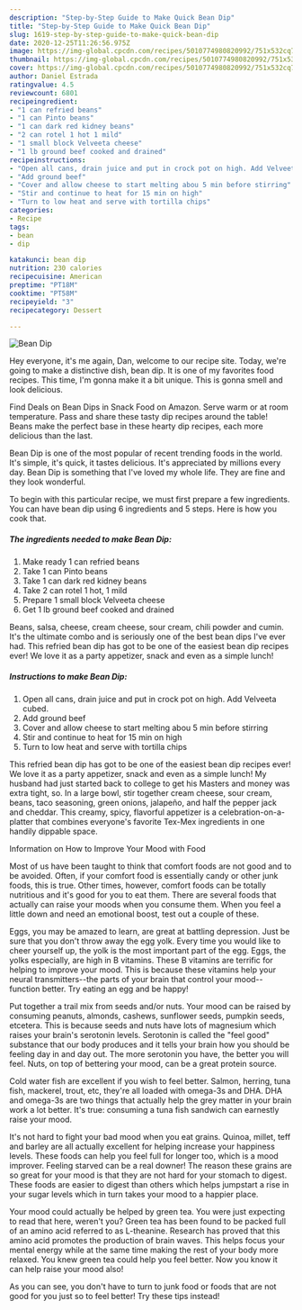 ```yaml
---
description: "Step-by-Step Guide to Make Quick Bean Dip"
title: "Step-by-Step Guide to Make Quick Bean Dip"
slug: 1619-step-by-step-guide-to-make-quick-bean-dip
date: 2020-12-25T11:26:56.975Z
image: https://img-global.cpcdn.com/recipes/5010774980820992/751x532cq70/bean-dip-recipe-main-photo.jpg
thumbnail: https://img-global.cpcdn.com/recipes/5010774980820992/751x532cq70/bean-dip-recipe-main-photo.jpg
cover: https://img-global.cpcdn.com/recipes/5010774980820992/751x532cq70/bean-dip-recipe-main-photo.jpg
author: Daniel Estrada
ratingvalue: 4.5
reviewcount: 6801
recipeingredient:
- "1 can refried beans"
- "1 can Pinto beans"
- "1 can dark red kidney beans"
- "2 can rotel 1 hot 1 mild"
- "1 small block Velveeta cheese"
- "1 lb ground beef cooked and drained"
recipeinstructions:
- "Open all cans, drain juice and put in crock pot on high. Add Velveeta cubed."
- "Add ground beef"
- "Cover and allow cheese to start melting abou 5 min before stirring"
- "Stir and continue to heat for 15 min on high"
- "Turn to low heat and serve with tortilla chips"
categories:
- Recipe
tags:
- bean
- dip

katakunci: bean dip 
nutrition: 230 calories
recipecuisine: American
preptime: "PT18M"
cooktime: "PT58M"
recipeyield: "3"
recipecategory: Dessert

---
```



![Bean Dip](https://img-global.cpcdn.com/recipes/5010774980820992/751x532cq70/bean-dip-recipe-main-photo.jpg)

Hey everyone, it's me again, Dan, welcome to our recipe site. Today, we're going to make a distinctive dish, bean dip. It is one of my favorites food recipes. This time, I'm gonna make it a bit unique. This is gonna smell and look delicious.

Find Deals on Bean Dips in Snack Food on Amazon. Serve warm or at room temperature. Pass and share these tasty dip recipes around the table! Beans make the perfect base in these hearty dip recipes, each more delicious than the last.

Bean Dip is one of the most popular of recent trending foods in the world. It's simple, it's quick, it tastes delicious. It's appreciated by millions every day. Bean Dip is something that I've loved my whole life. They are fine and they look wonderful.


To begin with this particular recipe, we must first prepare a few ingredients. You can have bean dip using 6 ingredients and 5 steps. Here is how you cook that.

<!--inarticleads1-->

##### The ingredients needed to make Bean Dip:

1. Make ready 1 can refried beans
1. Take 1 can Pinto beans
1. Take 1 can dark red kidney beans
1. Take 2 can rotel 1 hot, 1 mild
1. Prepare 1 small block Velveeta cheese
1. Get 1 lb ground beef cooked and drained


Beans, salsa, cheese, cream cheese, sour cream, chili powder and cumin. It&#39;s the ultimate combo and is seriously one of the best bean dips I&#39;ve ever had. This refried bean dip has got to be one of the easiest bean dip recipes ever! We love it as a party appetizer, snack and even as a simple lunch! 

<!--inarticleads2-->

##### Instructions to make Bean Dip:

1. Open all cans, drain juice and put in crock pot on high. Add Velveeta cubed.
1. Add ground beef
1. Cover and allow cheese to start melting abou 5 min before stirring
1. Stir and continue to heat for 15 min on high
1. Turn to low heat and serve with tortilla chips


This refried bean dip has got to be one of the easiest bean dip recipes ever! We love it as a party appetizer, snack and even as a simple lunch! My husband had just started back to college to get his Masters and money was extra tight, so. In a large bowl, stir together cream cheese, sour cream, beans, taco seasoning, green onions, jalapeño, and half the pepper jack and cheddar. This creamy, spicy, flavorful appetizer is a celebration-on-a-platter that combines everyone&#39;s favorite Tex-Mex ingredients in one handily dippable space. 

Information on How to Improve Your Mood with Food


Most of us have been taught to think that comfort foods are not good and to be avoided. Often, if your comfort food is essentially candy or other junk foods, this is true. Other times, however, comfort foods can be totally nutritious and it's good for you to eat them. There are several foods that actually can raise your moods when you consume them. When you feel a little down and need an emotional boost, test out a couple of these.

Eggs, you may be amazed to learn, are great at battling depression. Just be sure that you don't throw away the egg yolk. Every time you would like to cheer yourself up, the yolk is the most important part of the egg. Eggs, the yolks especially, are high in B vitamins. These B vitamins are terrific for helping to improve your mood. This is because these vitamins help your neural transmitters--the parts of your brain that control your mood--function better. Try eating an egg and be happy!

Put together a trail mix from seeds and/or nuts. Your mood can be raised by consuming peanuts, almonds, cashews, sunflower seeds, pumpkin seeds, etcetera. This is because seeds and nuts have lots of magnesium which raises your brain's serotonin levels. Serotonin is called the "feel good" substance that our body produces and it tells your brain how you should be feeling day in and day out. The more serotonin you have, the better you will feel. Nuts, on top of bettering your mood, can be a great protein source.

Cold water fish are excellent if you wish to feel better. Salmon, herring, tuna fish, mackerel, trout, etc, they're all loaded with omega-3s and DHA. DHA and omega-3s are two things that actually help the grey matter in your brain work a lot better. It's true: consuming a tuna fish sandwich can earnestly raise your mood. 

It's not hard to fight your bad mood when you eat grains. Quinoa, millet, teff and barley are all actually excellent for helping increase your happiness levels. These foods can help you feel full for longer too, which is a mood improver. Feeling starved can be a real downer! The reason these grains are so great for your mood is that they are not hard for your stomach to digest. These foods are easier to digest than others which helps jumpstart a rise in your sugar levels which in turn takes your mood to a happier place.

Your mood could actually be helped by green tea. You were just expecting to read that here, weren't you? Green tea has been found to be packed full of an amino acid referred to as L-theanine. Research has proved that this amino acid promotes the production of brain waves. This helps focus your mental energy while at the same time making the rest of your body more relaxed. You knew green tea could help you feel better. Now you know it can help raise your mood also!

As you can see, you don't have to turn to junk food or foods that are not good for you just so to feel better! Try  these tips  instead!

